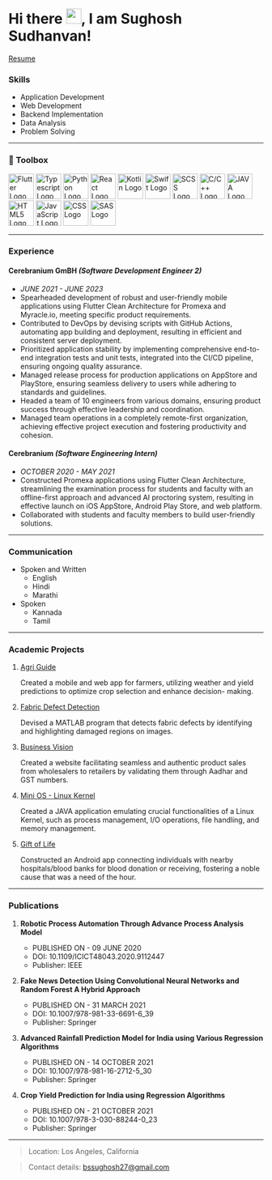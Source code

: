 # Hi there <img src="https://raw.githubusercontent.com/MartinHeinz/MartinHeinz/master/wave.gif" width="30px">, I am Sughosh Sudhanvan!

[Resume](Sughosh_Sudhanvan-Resume.pdf)

### Skills

- Application Development
- Web Development
- Backend Implementation
- Data Analysis
- Problem Solving

---

### 🧰 Toolbox

<img src="https://cdn.worldvectorlogo.com/logos/flutter.svg" alt="Flutter Logo" width="50" height="50"/> <img src="https://cdn.worldvectorlogo.com/logos/typescript.svg" alt="Typescript Logo" width="50" height="50"/> <img src="https://cdn.worldvectorlogo.com/logos/python-4.svg" alt="Python Logo" width="50" height="50"/> <img src="https://cdn.worldvectorlogo.com/logos/react-1.svg" alt="React Logo" width="50" height="50"/> <img src="https://cdn.worldvectorlogo.com/logos/kotlin-1.svg" alt="Kotlin Logo" width="50" height="50"/> <img src="https://cdn.worldvectorlogo.com/logos/swift-15.svg" alt="Swift Logo" width="50" height="50"/> <img src="https://cdn.worldvectorlogo.com/logos/sass-1.svg" alt="SCSS Logo" width="50" height="50"/> <img src="https://cdn.worldvectorlogo.com/logos/c.svg" alt="C/C++ Logo" width="50" height="50"/> <img src="https://cdn.worldvectorlogo.com/logos/java-4.svg" alt="JAVA Logo" width="50" height="50"/> <img src="https://cdn.worldvectorlogo.com/logos/html5-2.svg" alt="HTML5 Logo" width="50" height="50"/> <img src="https://cdn.worldvectorlogo.com/logos/logo-javascript.svg" alt="JavaScript Logo" width="50" height="50"/> <img src="https://cdn.worldvectorlogo.com/logos/css-3.svg" alt="CSS Logo" width="50" height="50"/> <img src="https://cdn.worldvectorlogo.com/logos/sas-institute.svg" alt="SAS Logo" width="50" height="50"/>

---

### Experience

#### Cerebranium GmBH _(Software Development Engineer 2)_

- _JUNE 2021 - JUNE 2023_
- Spearheaded development of robust and user-friendly mobile applications using Flutter Clean Architecture for Promexa and
  Myracle.io, meeting specific product requirements.
- Contributed to DevOps by devising scripts with GitHub Actions, automating app building and deployment, resulting in efficient and consistent server deployment.
- Prioritized application stability by implementing comprehensive end-to-end integration tests and unit tests, integrated into the CI/CD pipeline, ensuring ongoing quality assurance.
- Managed release process for production applications on AppStore and PlayStore, ensuring seamless delivery to users while adhering to standards and guidelines.
- Headed a team of 10 engineers from various domains, ensuring product success through effective leadership and coordination.
- Managed team operations in a completely remote-first organization, achieving effective project execution and fostering productivity and cohesion.

#### Cerebranium _(Software Engineering Intern)_

- _OCTOBER 2020 - MAY 2021_
- Constructed Promexa applications using Flutter Clean Architecture, streamlining the examination process for students and faculty with an offline-first approach and advanced AI proctoring system, resulting in effective launch on iOS AppStore, Android Play Store, and web platform.
- Collaborated with students and faculty members to build user-friendly solutions.

---

### Communication

- Spoken and Written
  - English
  - Hindi
  - Marathi
- Spoken
  - Kannada
  - Tamil

---

### Academic Projects

1. [Agri Guide](https://github.com/bssughosh/agri-guide)

   Created a mobile and web app for farmers, utilizing weather and yield predictions to optimize crop selection and enhance decision- making.

1. [Fabric Defect Detection](https://github.com/bssughosh/fabric-defect-detection)

   Devised a MATLAB program that detects fabric defects by identifying and highlighting damaged regions on images.

1. [Business Vision](https://github.com/bssughosh/Business-Vision-Website)

   Created a website facilitating seamless and authentic product sales from wholesalers to retailers by validating them through Aadhar and GST numbers.

1. [Mini OS - Linux Kernel](https://github.com/bssughosh/Mini-OS-Linux-Kernel)

   Created a JAVA application emulating crucial functionalities of a Linux Kernel, such as process management, I/O operations, file handling, and memory management.

1. [Gift of Life](https://github.com/bssughosh/GiftOfLife)

   Constructed an Android app connecting individuals with nearby hospitals/blood banks for blood donation or receiving, fostering a noble cause that was a need of the hour.

---

### Publications

1. **Robotic Process Automation Through Advance Process Analysis Model**

   - PUBLISHED ON - 09 JUNE 2020
   - DOI: 10.1109/ICICT48043.2020.9112447
   - Publisher: IEEE

2. **Fake News Detection Using Convolutional Neural Networks and Random Forest A Hybrid Approach**
   - PUBLISHED ON - 31 MARCH 2021
   - DOI: 10.1007/978-981-33-6691-6_39
   - Publisher: Springer
3. **Advanced Rainfall Prediction Model for India using Various Regression Algorithms**

   - PUBLISHED ON - 14 OCTOBER 2021
   - DOI: 10.1007/978-981-16-2712-5_30
   - Publisher: Springer

4. **Crop Yield Prediction for India using Regression Algorithms**
   - PUBLISHED ON - 21 OCTOBER 2021
   - DOI: 10.1007/978-3-030-88244-0_23
   - Publisher: Springer

---

> Location: Los Angeles, California

> Contact details: bssughosh27@gmail.com
